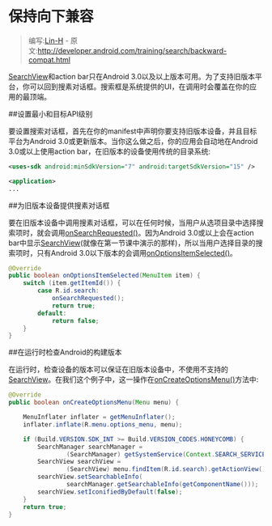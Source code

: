 # 保持向下兼容

> 编写:[Lin-H](https://github.com/Lin-H) - 原文:<http://developer.android.com/training/search/backward-compat.html>

[SearchView](http://developer.android.com/reference/android/widget/SearchView.html)和action bar只在Android 3.0以及以上版本可用。为了支持旧版本平台，你可以回到搜素对话框。搜索框是系统提供的UI，在调用时会覆盖在你的应用的最顶端。

##设置最小和目标API级别

要设置搜索对话框，首先在你的manifest中声明你要支持旧版本设备，并且目标平台为Android 3.0或更新版本。当你这么做之后，你的应用会自动地在Android 3.0或以上使用action bar，在旧版本的设备使用传统的目录系统:

```xml
<uses-sdk android:minSdkVersion="7" android:targetSdkVersion="15" />

<application>
...
```

##为旧版本设备提供搜素对话框

要在旧版本设备中调用搜素对话框，可以在任何时候，当用户从选项目录中选择搜索项时，就会调用[onSearchRequested()](reference/android/app/Activity.html#onSearchRequested())。因为Android 3.0或以上会在action bar中显示[SearchView](http://developer.android.com/reference/android/widget/SearchView.html)(就像在第一节课中演示的那样)，所以当用户选择目录的搜索项时，只有Android 3.0以下版本的会调用[onOptionsItemSelected()](http://developer.android.com/reference/android/app/Activity.html#onOptionsItemSelected(android.view.MenuItem))。

```java
@Override
public boolean onOptionsItemSelected(MenuItem item) {
    switch (item.getItemId()) {
        case R.id.search:
            onSearchRequested();
            return true;
        default:
            return false;
    }
}
```

##在运行时检查Android的构建版本

在运行时，检查设备的版本可以保证在旧版本设备中，不使用不支持的[SearchView](http://developer.android.com/reference/android/widget/SearchView.html)。在我们这个例子中，这一操作在[onCreateOptionsMenu()](http://developer.android.com/reference/android/app/Activity.html#onCreateOptionsMenu(android.view.Menu))方法中:

```java
@Override
public boolean onCreateOptionsMenu(Menu menu) {

    MenuInflater inflater = getMenuInflater();
    inflater.inflate(R.menu.options_menu, menu);

    if (Build.VERSION.SDK_INT >= Build.VERSION_CODES.HONEYCOMB) {
        SearchManager searchManager =
                (SearchManager) getSystemService(Context.SEARCH_SERVICE);
        SearchView searchView =
                (SearchView) menu.findItem(R.id.search).getActionView();
        searchView.setSearchableInfo(
                searchManager.getSearchableInfo(getComponentName()));
        searchView.setIconifiedByDefault(false);
    }
    return true;
}
```
